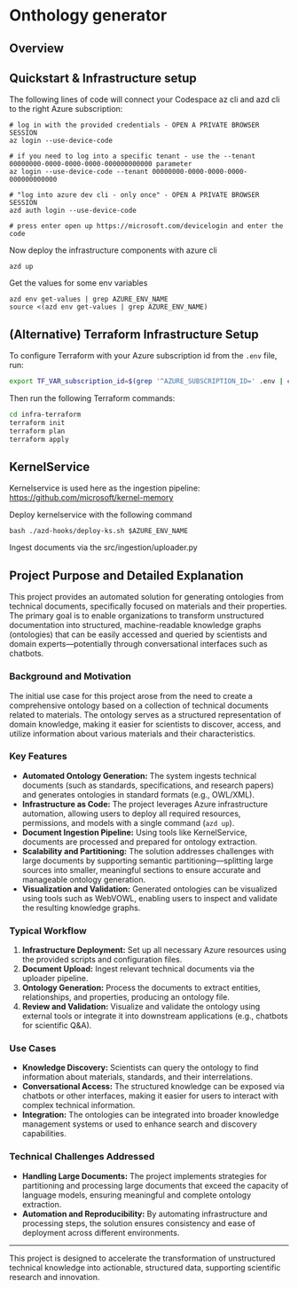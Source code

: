 # Onthology generator

## Overview

## Quickstart & Infrastructure setup

The following lines of code will connect your Codespace az cli and azd cli to the right Azure subscription:

```
# log in with the provided credentials - OPEN A PRIVATE BROWSER SESSION
az login --use-device-code

# if you need to log into a specific tenant - use the --tenant 00000000-0000-0000-0000-000000000000 parameter
az login --use-device-code --tenant 00000000-0000-0000-0000-000000000000 

# "log into azure dev cli - only once" - OPEN A PRIVATE BROWSER SESSION
azd auth login --use-device-code

# press enter open up https://microsoft.com/devicelogin and enter the code

```

Now deploy the infrastructure components with azure cli

```
azd up
```

Get the values for some env variables
```
azd env get-values | grep AZURE_ENV_NAME
source <(azd env get-values | grep AZURE_ENV_NAME)
```

## (Alternative) Terraform Infrastructure Setup

To configure Terraform with your Azure subscription id from the `.env` file, run:

```bash
export TF_VAR_subscription_id=$(grep '^AZURE_SUBSCRIPTION_ID=' .env | cut -d '=' -f2- | tr -d '"')
```

Then run the following Terraform commands:

```bash
cd infra-terraform
terraform init
terraform plan
terraform apply
```
## KernelService


Kernelservice is used here as the ingestion pipeline:
https://github.com/microsoft/kernel-memory


Deploy kernelservice with the following command
```
bash ./azd-hooks/deploy-ks.sh $AZURE_ENV_NAME
```

Ingest documents via the src/ingestion/uploader.py
## Project Purpose and Detailed Explanation

This project provides an automated solution for generating ontologies from technical documents, specifically focused on materials and their properties. The primary goal is to enable organizations to transform unstructured documentation into structured, machine-readable knowledge graphs (ontologies) that can be easily accessed and queried by scientists and domain experts—potentially through conversational interfaces such as chatbots.

### Background and Motivation

The initial use case for this project arose from the need to create a comprehensive ontology based on a collection of technical documents related to materials. The ontology serves as a structured representation of domain knowledge, making it easier for scientists to discover, access, and utilize information about various materials and their characteristics.

### Key Features

- **Automated Ontology Generation:** The system ingests technical documents (such as standards, specifications, and research papers) and generates ontologies in standard formats (e.g., OWL/XML).
- **Infrastructure as Code:** The project leverages Azure infrastructure automation, allowing users to deploy all required resources, permissions, and models with a single command (`azd up`).
- **Document Ingestion Pipeline:** Using tools like KernelService, documents are processed and prepared for ontology extraction.
- **Scalability and Partitioning:** The solution addresses challenges with large documents by supporting semantic partitioning—splitting large sources into smaller, meaningful sections to ensure accurate and manageable ontology generation.
- **Visualization and Validation:** Generated ontologies can be visualized using tools such as WebVOWL, enabling users to inspect and validate the resulting knowledge graphs.

### Typical Workflow

1. **Infrastructure Deployment:** Set up all necessary Azure resources using the provided scripts and configuration files.
2. **Document Upload:** Ingest relevant technical documents via the uploader pipeline.
3. **Ontology Generation:** Process the documents to extract entities, relationships, and properties, producing an ontology file.
4. **Review and Validation:** Visualize and validate the ontology using external tools or integrate it into downstream applications (e.g., chatbots for scientific Q&A).

### Use Cases

- **Knowledge Discovery:** Scientists can query the ontology to find information about materials, standards, and their interrelations.
- **Conversational Access:** The structured knowledge can be exposed via chatbots or other interfaces, making it easier for users to interact with complex technical information.
- **Integration:** The ontologies can be integrated into broader knowledge management systems or used to enhance search and discovery capabilities.

### Technical Challenges Addressed

- **Handling Large Documents:** The project implements strategies for partitioning and processing large documents that exceed the capacity of language models, ensuring meaningful and complete ontology extraction.
- **Automation and Reproducibility:** By automating infrastructure and processing steps, the solution ensures consistency and ease of deployment across different environments.

---

This project is designed to accelerate the transformation of unstructured technical knowledge into actionable, structured data, supporting scientific research and innovation.